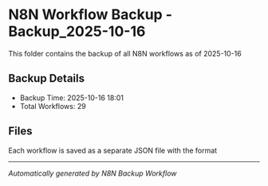 # N8N Workflow Backup -Backup_2025-10-16

This folder contains the backup of all N8N workflows as of 2025-10-16

## Backup Details
- Backup Time: 2025-10-16 18:01
- Total Workflows: 29

## Files
Each workflow is saved as a separate JSON file with the format

---
*Automatically generated by N8N Backup Workflow*